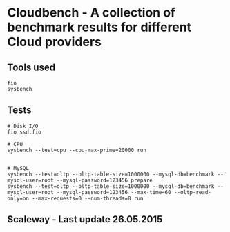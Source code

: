 # Cloudbench - A collection of benchmark results for different Cloud providers

## Tools used

	fio 
	sysbench 

## Tests 

	# Disk I/O
	fio ssd.fio

	# CPU
	sysbench --test=cpu --cpu-max-prime=20000 run
	
	
	# MySQL
	sysbench --test=oltp --oltp-table-size=1000000 --mysql-db=benchmark --mysql-user=root --mysql-password=123456 prepare
	sysbench --test=oltp --oltp-table-size=1000000 --mysql-db=benchmark --mysql-user=root --mysql-password=123456 --max-time=60 --oltp-read-only=on --max-requests=0 --num-threads=8 run
	

## Scaleway - Last update 26.05.2015

